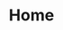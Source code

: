 ---
home: true
icon: home
title: Home 
heroImage: /logo.svg
heroText: Zhi Theme
tagline: A plugable siyuan-note theme with blog bundled.
actions:
  - text: Getting started 💡
    link: /docs/introduction/motivation
    type: primary

  - text: Api docs
    link: /api/zhi-core/zhi-core

features:
  - title: Markdown Enhance
    icon: markdown
    details: Add align, sup/sub script, footnote, tasklist, tex, flowchart, diagram, mark and presentation support in markdown
    link: https://theme-hope.vuejs.press/guide/markdown/

  - title: Slide page
    icon: slides
    details: Adding slide pages to display things you like
    link: https://theme-hope.vuejs.press/guide/layout/slides.html

  - title: Layout enhancement
    icon: layout
    details: Adding breadcrumb, footer, improved navbar, improved page nav and etc.
    link: https://theme-hope.vuejs.press/guide/layout/

  - title: Pageviews and comments
    icon: comment
    details: Start pageview statistics and comment support with Waline
    link: https://theme-hope.vuejs.press/guide/feature/comment.html

  - title: Article information
    icon: info
    details: Add author, writing date, reading time, word count and other information to your article
    link: https://theme-hope.vuejs.press/guide/feature/page-info.html

  - title: Blog support
    icon: blog
    details: Listing your articles with their dates, tags and categories with some awesome layouts
    link: https://theme-hope.vuejs.press/guide/blog/

  - title: Custom theme color
    icon: palette
    details: Supports custom theme colors and allows users to switch between preset theme colors
    link: https://theme-hope.vuejs.press/guide/interface/theme-color.html

  - title: Dark Mode
    icon: contrast
    details: Switch between light and dark modes freely
    link: https://theme-hope.vuejs.press/guide/interface/darkmode.html

  - title: Full A11y support
    icon: support
    details: Full support of accessibility in your site
    link: https://theme-hope.vuejs.press/guide/interface/accessibility.html

  - title: Article Encryption
    icon: lock
    details: Encrypt you articles based on page links, so that only the one you want could see them
    link: https://theme-hope.vuejs.press/guide/feature/encrypt.html

  - title: Copy button
    icon: copy
    details: Copy codes with one click in code blocks
    link: https://theme-hope.vuejs.press/guide/feature/copy-code.html

  - title: Image preview
    icon: pic
    details: Support viewing, zooming, sharing your page images like a gallery
    link: https://theme-hope.vuejs.press/guide/feature/photo-swipe.html

  - title: SEO enhancement
    icon: config
    details: Optimize pages for search engines
    link: https://theme-hope.vuejs.press/guide/advanced/seo.html

  - title: Sitemap
    icon: sitemap
    details: Generate a Sitemap for your site
    link: https://theme-hope.vuejs.press/guide/advanced/sitemap.html

  - title: Feed support
    icon: rss
    details: Generate feed to allow users to subscribe it
    link: https://theme-hope.vuejs.press/guide/advanced/feed.html

  - title: PWA support
    icon: mobile
    details: Make your site more like an APP
    link: https://theme-hope.vuejs.press/guide/advanced/pwa.html

copyright: false
footer: Theme by <a href="https://theme-hope.vuejs.press/" target="_blank">VuePress Theme Hope</a> | MIT Licensed, Copyright © 2011-present terwer
---